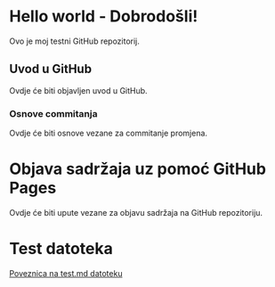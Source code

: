 # Hello world - Dobrodošli!
Ovo je moj testni GitHub repozitorij.

## Uvod u GitHub

Ovdje će biti objavljen uvod u GitHub.

### Osnove commitanja

Ovdje će biti osnove vezane za commitanje promjena.

# Objava sadržaja uz pomoć GitHub Pages

Ovdje će biti upute vezane za objavu sadržaja na GitHub repozitoriju.

# Test datoteka

[Poveznica na test.md datoteku](test.md)
